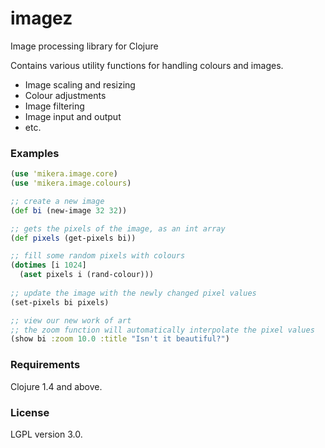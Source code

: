 imagez
======

Image processing library for Clojure

Contains various utility functions for handling colours and images.

 - Image scaling and resizing
 - Colour adjustments
 - Image filtering
 - Image input and output
 - etc.
 
### Examples

```clojure
(use 'mikera.image.core)
(use 'mikera.image.colours)

;; create a new image
(def bi (new-image 32 32))

;; gets the pixels of the image, as an int array
(def pixels (get-pixels bi))

;; fill some random pixels with colours
(dotimes [i 1024]
  (aset pixels i (rand-colour)))
  
;; update the image with the newly changed pixel values
(set-pixels bi pixels)

;; view our new work of art
;; the zoom function will automatically interpolate the pixel values
(show bi :zoom 10.0 :title "Isn't it beautiful?")
```

### Requirements

Clojure 1.4 and above.

### License

LGPL version 3.0.
